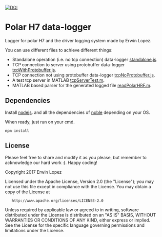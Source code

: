 [![DOI](https://zenodo.org/badge/80522752.svg)](https://zenodo.org/badge/latestdoi/80522752)
# Polar H7 data-logger
Logger for polar H7 and the driver logging system made by Erwin Lopez.

You can use different files to achieve different things:

* Standalone operation (i.e. no tcp connection) data-logger [standalone.js](https://github.com/erwinkendo/polaruob/standalone.js).
* TCP connection to server using protobuffer data-logger [tcpWithProtobuffer.js](https://github.com/erwinkendo/polaruob/tcpWithProtobuffer.js).
* TCP connection not using protobuffer data-logger [tcpNoProtobuffer.js](https://github.com/erwinkendo/polaruob/tcpNoProtobuffer.js).
* A test tcp server in MATLAB [tcpServerTest.m](https://github.com/erwinkendo/polaruob/tcpServerTest.m).
* MATLAB based parser for the generated logged file [readPolarHRF.m](https://github.com/erwinkendo/polaruob/readPolarHRF.m).

## Dependencies
Install [nodejs](https://nodejs.org/). and all the dependencies of [noble](https://github.com/sandeepmistry/noble) depending on your OS.

When ready, just run on your cmd.

```
npm install
```

## License

Please feel free to share and modify it as you please, but remember to acknowledge our hard work :). Happy coding!

Copyright 2017 Erwin Lopez

   Licensed under the Apache License, Version 2.0 (the "License");
   you may not use this file except in compliance with the License.
   You may obtain a copy of the License at

       http://www.apache.org/licenses/LICENSE-2.0

   Unless required by applicable law or agreed to in writing, software
   distributed under the License is distributed on an "AS IS" BASIS,
   WITHOUT WARRANTIES OR CONDITIONS OF ANY KIND, either express or implied.
   See the License for the specific language governing permissions and
   limitations under the License.
